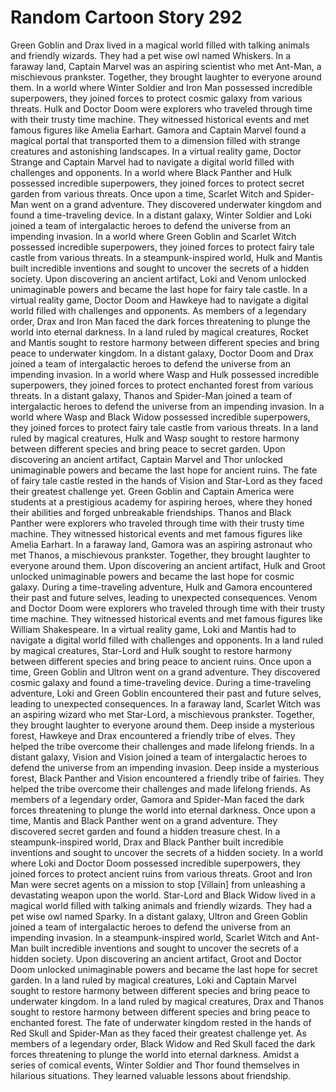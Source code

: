 # Random Cartoon Story 292

Green Goblin and Drax lived in a magical world filled with talking animals and friendly wizards. They had a pet wise owl named Whiskers.
In a faraway land, Captain Marvel was an aspiring scientist who met Ant-Man, a mischievous prankster. Together, they brought laughter to everyone around them.
In a world where Winter Soldier and Iron Man possessed incredible superpowers, they joined forces to protect cosmic galaxy from various threats.
Hulk and Doctor Doom were explorers who traveled through time with their trusty time machine. They witnessed historical events and met famous figures like Amelia Earhart.
Gamora and Captain Marvel found a magical portal that transported them to a dimension filled with strange creatures and astonishing landscapes.
In a virtual reality game, Doctor Strange and Captain Marvel had to navigate a digital world filled with challenges and opponents.
In a world where Black Panther and Hulk possessed incredible superpowers, they joined forces to protect secret garden from various threats.
Once upon a time, Scarlet Witch and Spider-Man went on a grand adventure. They discovered underwater kingdom and found a time-traveling device.
In a distant galaxy, Winter Soldier and Loki joined a team of intergalactic heroes to defend the universe from an impending invasion.
In a world where Green Goblin and Scarlet Witch possessed incredible superpowers, they joined forces to protect fairy tale castle from various threats.
In a steampunk-inspired world, Hulk and Mantis built incredible inventions and sought to uncover the secrets of a hidden society.
Upon discovering an ancient artifact, Loki and Venom unlocked unimaginable powers and became the last hope for fairy tale castle.
In a virtual reality game, Doctor Doom and Hawkeye had to navigate a digital world filled with challenges and opponents.
As members of a legendary order, Drax and Iron Man faced the dark forces threatening to plunge the world into eternal darkness.
In a land ruled by magical creatures, Rocket and Mantis sought to restore harmony between different species and bring peace to underwater kingdom.
In a distant galaxy, Doctor Doom and Drax joined a team of intergalactic heroes to defend the universe from an impending invasion.
In a world where Wasp and Hulk possessed incredible superpowers, they joined forces to protect enchanted forest from various threats.
In a distant galaxy, Thanos and Spider-Man joined a team of intergalactic heroes to defend the universe from an impending invasion.
In a world where Wasp and Black Widow possessed incredible superpowers, they joined forces to protect fairy tale castle from various threats.
In a land ruled by magical creatures, Hulk and Wasp sought to restore harmony between different species and bring peace to secret garden.
Upon discovering an ancient artifact, Captain Marvel and Thor unlocked unimaginable powers and became the last hope for ancient ruins.
The fate of fairy tale castle rested in the hands of Vision and Star-Lord as they faced their greatest challenge yet.
Green Goblin and Captain America were students at a prestigious academy for aspiring heroes, where they honed their abilities and forged unbreakable friendships.
Thanos and Black Panther were explorers who traveled through time with their trusty time machine. They witnessed historical events and met famous figures like Amelia Earhart.
In a faraway land, Gamora was an aspiring astronaut who met Thanos, a mischievous prankster. Together, they brought laughter to everyone around them.
Upon discovering an ancient artifact, Hulk and Groot unlocked unimaginable powers and became the last hope for cosmic galaxy.
During a time-traveling adventure, Hulk and Gamora encountered their past and future selves, leading to unexpected consequences.
Venom and Doctor Doom were explorers who traveled through time with their trusty time machine. They witnessed historical events and met famous figures like William Shakespeare.
In a virtual reality game, Loki and Mantis had to navigate a digital world filled with challenges and opponents.
In a land ruled by magical creatures, Star-Lord and Hulk sought to restore harmony between different species and bring peace to ancient ruins.
Once upon a time, Green Goblin and Ultron went on a grand adventure. They discovered cosmic galaxy and found a time-traveling device.
During a time-traveling adventure, Loki and Green Goblin encountered their past and future selves, leading to unexpected consequences.
In a faraway land, Scarlet Witch was an aspiring wizard who met Star-Lord, a mischievous prankster. Together, they brought laughter to everyone around them.
Deep inside a mysterious forest, Hawkeye and Drax encountered a friendly tribe of elves. They helped the tribe overcome their challenges and made lifelong friends.
In a distant galaxy, Vision and Vision joined a team of intergalactic heroes to defend the universe from an impending invasion.
Deep inside a mysterious forest, Black Panther and Vision encountered a friendly tribe of fairies. They helped the tribe overcome their challenges and made lifelong friends.
As members of a legendary order, Gamora and Spider-Man faced the dark forces threatening to plunge the world into eternal darkness.
Once upon a time, Mantis and Black Panther went on a grand adventure. They discovered secret garden and found a hidden treasure chest.
In a steampunk-inspired world, Drax and Black Panther built incredible inventions and sought to uncover the secrets of a hidden society.
In a world where Loki and Doctor Doom possessed incredible superpowers, they joined forces to protect ancient ruins from various threats.
Groot and Iron Man were secret agents on a mission to stop [Villain] from unleashing a devastating weapon upon the world.
Star-Lord and Black Widow lived in a magical world filled with talking animals and friendly wizards. They had a pet wise owl named Sparky.
In a distant galaxy, Ultron and Green Goblin joined a team of intergalactic heroes to defend the universe from an impending invasion.
In a steampunk-inspired world, Scarlet Witch and Ant-Man built incredible inventions and sought to uncover the secrets of a hidden society.
Upon discovering an ancient artifact, Groot and Doctor Doom unlocked unimaginable powers and became the last hope for secret garden.
In a land ruled by magical creatures, Loki and Captain Marvel sought to restore harmony between different species and bring peace to underwater kingdom.
In a land ruled by magical creatures, Drax and Thanos sought to restore harmony between different species and bring peace to enchanted forest.
The fate of underwater kingdom rested in the hands of Red Skull and Spider-Man as they faced their greatest challenge yet.
As members of a legendary order, Black Widow and Red Skull faced the dark forces threatening to plunge the world into eternal darkness.
Amidst a series of comical events, Winter Soldier and Thor found themselves in hilarious situations. They learned valuable lessons about friendship.